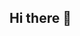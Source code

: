 ## Hi there 👋

<!--
**shabihassan1/shabihassan1** is a ✨ _special_ ✨ repository because its `README.md` (this file) appears on your GitHub profile.

Here are some ideas to get you started:

- 🔭 I’m currently working on Machine Learning Projects
- 🌱 I’m currently learning Supervised Machine Learning and Rag Models with deep learning
- 👯 I’m looking to collaborate on any real-world projects
- 🤔 I’m looking for help with Generative AI and Machine Learning Models
- 💬 Ask me about Anything related to C/C++ and Python.
- 📫 How to reach me: shabiulhassan2003@gmail.com
- 😄 Pronouns: He/Him
- ⚡ Fun fact: I love building together
-->

